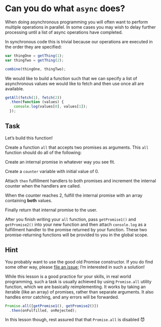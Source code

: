 # Can you do what `async` does?

When doing asynchronous programming you will often want to perform multiple
operations in parallel. In some cases you may wish to delay further processing
until a list of async operations have completed.

In synchronous code this is trivial because our operations are executed in the
order they are specified:

```js
var thingOne = getThing(1);
var thingTwo = getThing(2);

combine(thingOne, thingTwo);
```

We would like to build a function such that we can specify a list of
asynchronous values we would like to fetch and then use once all are
available.

```js
getAll(fetch(1), fetch(2))
  .then(function (values) {
    console.log(values[0], values[1]);
  });
```

## Task

Let’s build this function!

Create a function `all` that accepts two promises as arguments. This `all`
function should do all of the following:

Create an internal promise in whatever way you see fit.

Create a `counter` variable with initial value of 0.

Attach `then` fulfillment handlers to both promises and increment the internal
counter when the handlers are called.

When the counter reaches 2, fulfill the internal promise with an array
containing **both** values.

Finally return that internal promise to the user.

After you finish writing your `all` function, pass `getPromise1()` and
`getPromise2()` into your new function and then attach `console.log` as a
fulfillment handler to the promise returned by your function. These two
promise-returning functions will be provided to you in the global scope.

## Hint

You probably want to use the good old Promise constructor. If you do find some
other way, please [file an
issue](https://github.com/stevekane/promise-it-wont-hurt/issues); I’m
interested in such a solution!

While this lesson is a good practice for your skills, in real world
programming, such a task is usually achieved by using `Promise.all` utility
function, which we are basically reimplementing. It works by taking an
iterable (like an array) of promises, rather than separate arguments. It also
handles error catching, and any errors will be forwarded.

```js
Promise.all([getPromise1(), getPromise2()])
  .then(onFulfilled, onRejected);
```

In this lesson though, rest assured that that `Promise.all` is disabled 😈
